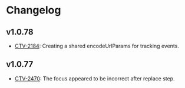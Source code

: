 # Changelog

## v1.0.78

* [CTV-2184](https://truextech.atlassian.net/browse/CTV-2184): Creating a shared encodeUrlParams for tracking events.

## v1.0.77

* [CTV-2470](https://truextech.atlassian.net/browse/CTV-2470): The focus appeared to be incorrect after replace step.
